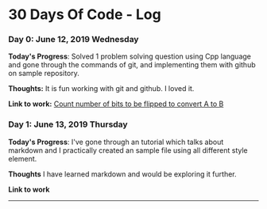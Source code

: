 # 30 Days Of Code - Log

### Day 0: June 12, 2019 Wednesday

**Today's Progress**: Solved 1 problem solving question using Cpp language and gone through the commands of git, and implementing them with github on sample repository.

**Thoughts:** It is fun working with git and github. I loved it.

**Link to work:** [Count number of bits to be flipped to convert A to B](cp/day1.cpp)


### Day 1: June 13, 2019 Thursday

**Today's Progress**: I've gone through an tutorial which talks about markdown and I practically created an sample file using all different style element.

**Thoughts** I have learned markdown and would be exploring it further.

**Link to work**

---
